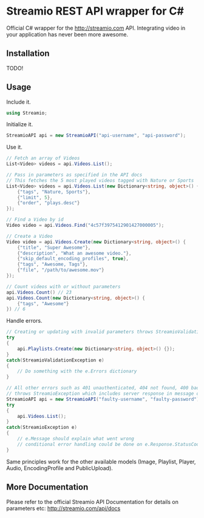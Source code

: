 Streamio REST API wrapper for C#
================================

Official C# wrapper for the http://streamio.com API. Integrating video in your application has never been more awesome.

Installation
------------

TODO!
    
Usage
-----

Include it.

``` c#
using Streamio;
```

Initialize it.

``` c#
StreamioAPI api = new StreamioAPI("api-username", "api-password");
```

Use it.

``` c#
// Fetch an array of Videos
List<Video> videos = api.Videos.List();

// Pass in parameters as specified in the API docs
// This fetches the 5 most played videos tagged with Nature or Sports
List<Video> videos = api.Videos.List(new Dictionary<string, object>() {
	{"tags", "Nature, Sports"},
	{"limit", 5},
	{"order", "plays.desc"}
});

// Find a Video by id
Video video = api.Videos.Find("4c57f3975412901427000005");

// Create a Video
Video video = api.Videos.Create(new Dictionary<string, object>() {
	{"title", "Super Awesome"},
	{"description", "What an awesome video."},
	{"skip_default_encoding_profiles", true},
	{"tags", "Awesome, Tags"},
	{"file", "/path/to/awesome.mov"}
});

// Count videos with or without parameters
api.Videos.Count() // 23
api.Videos.Count(new Dictionary<string, object>() {
	{"tags", "Awesome"}
}) // 6

```

Handle errors.

``` c#
// Creating or updating with invalid parameters throws StreamioValidationException
try
{
	api.Playlists.Create(new Dictionary<string, object>() {});
}
catch(StreamioValidationException e)
{
	// Do something with the e.Errors dictionary
}

// All other errors such as 401 unauthenticated, 404 not found, 400 bad request etc
// throws StreamioException which includes server response in message output
StreamioAPI api = new StreamioAPI("faulty-username", "faulty-password");
try
{
	api.Videos.List();
}
catch(StreamioException e)
{
	// e.Message should explain what went wrong
	// conditional error handling could be done on e.Response.StatusCode
}
```

Same principles work for the other available models (Image, Playlist, Player, Audio, EncodingProfile and PublicUpload).

More Documentation
------------------

Please refer to the official Streamio API Documentation for details on parameters etc:
http://streamio.com/api/docs
